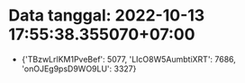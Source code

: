 # Data tanggal: 2022-10-13 17:55:38.355070+07:00

* {'TBzwLrlKM1PveBef': 5077, 'LIcO8W5AumbtiXRT': 7686, 'onOJEg9psD9WO9LU': 3327}
